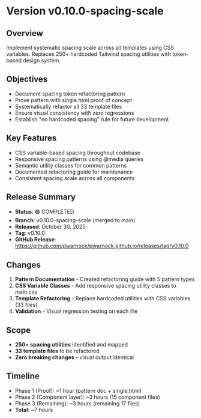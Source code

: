 # Version v0.10.0-spacing-scale

## Overview
Implement systematic spacing scale across all templates using CSS variables. Replaces 250+ hardcoded Tailwind spacing utilities with token-based design system.

## Objectives
- Document spacing token refactoring pattern
- Prove pattern with single.html proof of concept
- Systematically refactor all 33 template files
- Ensure visual consistency with zero regressions
- Establish "no hardcoded spacing" rule for future development

## Key Features
- CSS variable-based spacing throughout codebase
- Responsive spacing patterns using @media queries
- Semantic utility classes for common patterns
- Documented refactoring guide for maintenance
- Consistent spacing scale across all components

## Release Summary
- **Status**: 🟢 COMPLETED
- **Branch**: v0.10.0-spacing-scale (merged to main)
- **Released**: October 30, 2025
- **Tag**: v0.10.0
- **GitHub Release**: https://github.com/pwarnock/pwarnock.github.io/releases/tag/v0.10.0

## Changes
1. **Pattern Documentation** - Created refactoring guide with 5 pattern types
2. **CSS Variable Classes** - Add responsive spacing utility classes to main.css
3. **Template Refactoring** - Replace hardcoded utilities with CSS variables (33 files)
4. **Validation** - Visual regression testing on each file

## Scope
- **250+ spacing utilities** identified and mapped
- **33 template files** to be refactored
- **Zero breaking changes** - visual output identical

## Timeline
- Phase 1 (Proof): ~1 hour (pattern doc + single.html)
- Phase 2 (Component layer): ~3 hours (15 component files)
- Phase 3 (Remaining): ~3 hours (remaining 17 files)
- **Total**: ~7 hours
